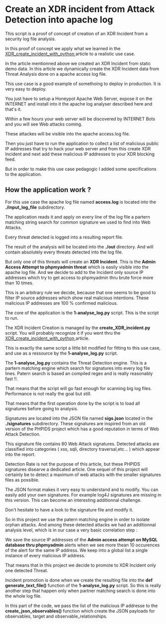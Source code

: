# Create an XDR incident from Attack Detection into apache log

This script is a proof of concept of creation of an XDR Incident from a security log file analysis.

In this proof of concept we apply what we learned in the [XDR_create_incident_with_python ](https://github.com/pcardotatgit/XDR_create_incident_with_python) article to a realistic use case.

In the article mentionned above we created an XDR Incident from static demo data. In this article we dynamically create the XDR Incident data from Threat Analysis done on a apache access log file.

This use case is a good example of somethoing to deploy in production. It is very easy to deploy.

You just have to setup a Honeypot Apache Web Server, expose it on the INTERNET and install into it the apache log analyser described here and that's it.

Within a few hours your web server will be discovered by INTERNET Bots and you will see Web attacks coming. 

These attackes will be visible into the apache access.log file. 

Then you just have to run the application to collect a list of malicious public IP addresses that try to hack your web server and from this create XDR Incident and next add these malicious IP addresses to your XDR blocking feed.

But in order to make this use case pedagogic I added some specifications to the application.

## How the application work ?

For this use case the apache log file named **access.log** is located into the  **./input_log_file** subdirectory.

The application reads it and apply on every line of the log file a partern matching string search for common signature we used to find into Web Attacks. 

Every threat detected is logged into a resulting report file.

The result of the analysis will be located into the **./out** directory. And will contain absolutely every threats detected into the log file.

But only one of this threats will create an **XDR Incident**. This is the **Admin Access Attempt to phpmyadmin threat** which is easily visible into the apache log file. And we decide to add to the Incident only source IP addresses which try to get access to phpmyadmin thru brute force more than 10 times.

This is an arbitrary rule we decide, because that one seems to be good to filter IP source addresses which show real malicious intentions. These malicious IP addresses are 100 % confirmed malicious. 

The core of the application is the **1-analyse_log.py** script. This is the script to run.

The XDR Incident Creation is managed by the **create_XDR_incident.py** script. You will probably recognize it if you went thru the [XDR_create_incident_with_python ](https://github.com/pcardotatgit/XDR_create_incident_with_python) article.

This is exactly the same script a little bit modified for fitting to this use case, and use as a ressource by the **1-analyse_log.py** script.

The **1-analyse_log.py** contains the Threat Detection engine. This is a partern matching engine which search for signatures into every log file lines. Patern search is based an compiled regex and is really reasonably fast !!.

That means that the script will go fast enough for scanning big log files. Performance is not really the goal but still.

That means that the first operation done by the script is to load all signatures before going to analysis. 

Signatures are located into the JSON file named **sigs.json** located in the **./signatures** subdirectory. These signatures are inspired from an old version of the PHPIDS project which has a good reputation in terms of Web Attack Detection. 

This signature file contains 80 Web Attack signatures. Detected attacks are classified into categories ( xss, sqli, directory traversal,etc... ) which appear into the report. 

Detection Rate is not the purpose of this article, but these PHPIDS signatures disearve a dedicated article. One sequel of this project will certainly be to detect a maximum of web attacks with the smaller signatures files as possible.

The JSON format makes it very easy to understand and to modify. You can easily add your own signatures. For example log4J signatures are missing in this version. This can become an interesting additionnal challenge.

Don't hesitate to have a look to the signature file and modify it.

So in this project we use the patern matching engine in order to isolate orphan attacks. And among these detected attacks we had an additionnal analysis level, which is in our case a very basic correlation step :

We save the source IP addresses of the **Admin access attempt on MySQL database thru phpmyadmin** alerts when we see more thean 10 occurences of the alert for the same IP address. We keep into a global list a single instance of every malicious IP address.

That means that in this project we decide to promote to XDR Incident only one detected Threat. 

Incident promotion is done when we create the resulting file into the **def generate_text_file()** function of the **1-analyse_log.py** script. So this is really another step that happen only when partner matching search is done into the whole log file.

In this part of the code, we pass the list of the malicious IP addresse to the **create_json_observables()** function which create the JSON payloads for observables, target and observable_relationships.

